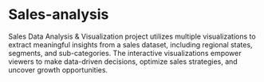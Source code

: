 # Sales-analysis
Sales Data Analysis &amp; Visualization project utilizes multiple visualizations to extract meaningful insights from a sales dataset, including regional states, segments, and sub-categories. The interactive visualizations empower viewers to make data-driven decisions, optimize sales strategies, and uncover growth opportunities.
